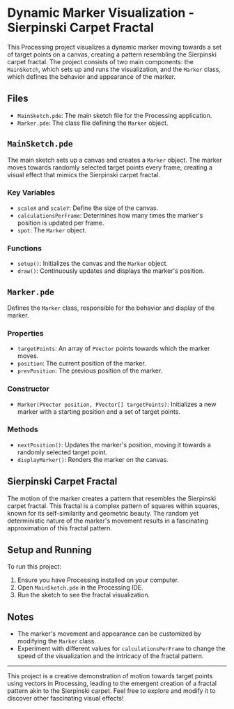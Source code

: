 # Dynamic Marker Visualization - Sierpinski Carpet Fractal

This Processing project visualizes a dynamic marker moving towards a set of target points on a canvas, creating a pattern resembling the Sierpinski carpet fractal. The project consists of two main components: the `MainSketch`, which sets up and runs the visualization, and the `Marker` class, which defines the behavior and appearance of the marker.

## Files

- `MainSketch.pde`: The main sketch file for the Processing application.
- `Marker.pde`: The class file defining the `Marker` object.

## `MainSketch.pde`

The main sketch sets up a canvas and creates a `Marker` object. The marker moves towards randomly selected target points every frame, creating a visual effect that mimics the Sierpinski carpet fractal.

### Key Variables

- `scaleX` and `scaleY`: Define the size of the canvas.
- `calculationsPerFrame`: Determines how many times the marker's position is updated per frame.
- `spot`: The `Marker` object.

### Functions

- `setup()`: Initializes the canvas and the `Marker` object.
- `draw()`: Continuously updates and displays the marker's position.

## `Marker.pde`

Defines the `Marker` class, responsible for the behavior and display of the marker.

### Properties

- `targetPoints`: An array of `PVector` points towards which the marker moves.
- `position`: The current position of the marker.
- `prevPosition`: The previous position of the marker.

### Constructor

- `Marker(PVector position, PVector[] targetPoints)`: Initializes a new marker with a starting position and a set of target points.

### Methods

- `nextPosition()`: Updates the marker's position, moving it towards a randomly selected target point.
- `displayMarker()`: Renders the marker on the canvas.

## Sierpinski Carpet Fractal

The motion of the marker creates a pattern that resembles the Sierpinski carpet fractal. This fractal is a complex pattern of squares within squares, known for its self-similarity and geometric beauty. The random yet deterministic nature of the marker's movement results in a fascinating approximation of this fractal pattern.

## Setup and Running

To run this project:

1. Ensure you have Processing installed on your computer.
2. Open `MainSketch.pde` in the Processing IDE.
3. Run the sketch to see the fractal visualization.

## Notes

- The marker's movement and appearance can be customized by modifying the `Marker` class.
- Experiment with different values for `calculationsPerFrame` to change the speed of the visualization and the intricacy of the fractal pattern.

---

This project is a creative demonstration of motion towards target points using vectors in Processing, leading to the emergent creation of a fractal pattern akin to the Sierpinski carpet. Feel free to explore and modify it to discover other fascinating visual effects!
